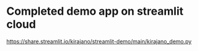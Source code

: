 # Completed demo app on streamlit cloud
https://share.streamlit.io/kirajano/streamlit-demo/main/kirajano_demo.py
